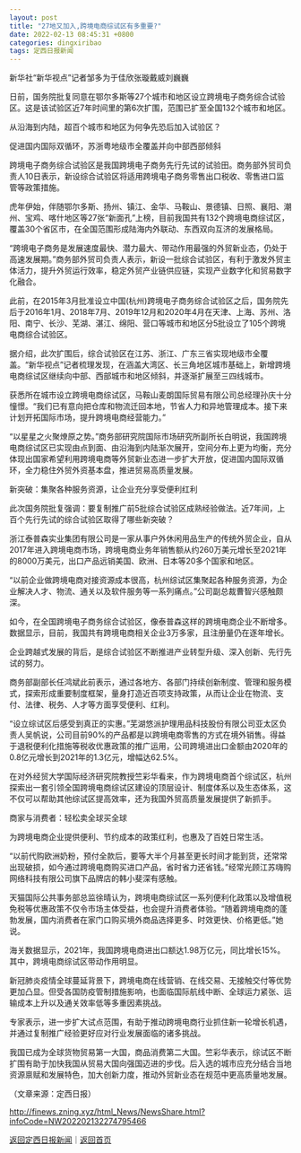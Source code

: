 ```yaml
---
layout: post
title: "27地又加入,跨境电商综试区有多重要?"
date: 2022-02-13 08:45:31 +0800
categories: dingxiribao
tags: 定西日报新闻
---
```

<p>新华社“新华视点”记者邹多为于佳欣张璇戴威刘巍巍</p>
 <p>日前，国务院批复同意在鄂尔多斯等27个城市和地区设立跨境电子商务综合试验区。这是该试验区近7年时间里的第6次扩围，范围已扩至全国132个城市和地区。</p>
 <p>从沿海到内陆，超百个城市和地区为何争先恐后加入试验区？</p>
 <p>促进国内国际双循环，苏浙粤地级市全覆盖并向中部西部倾斜</p>
 <p>跨境电子商务综合试验区是我国跨境电子商务先行先试的试验田。商务部外贸司负责人10日表示，新设综合试验区将适用跨境电子商务零售出口税收、零售进口监管等政策措施。</p>
 <p>虎年伊始，伴随鄂尔多斯、扬州、镇江、金华、马鞍山、景德镇、日照、襄阳、潮州、宝鸡、喀什地区等27张“新面孔”上榜，目前我国共有132个跨境电商综试区，覆盖30个省区市，在全国范围形成陆海内外联动、东西双向互济的发展格局。</p>
 <p>“跨境电子商务是发展速度最快、潜力最大、带动作用最强的外贸新业态，仍处于高速发展期。”商务部外贸司负责人表示，新设一批综合试验区，有利于激发外贸主体活力，提升外贸运行效率，稳定外贸产业链供应链，实现产业数字化和贸易数字化融合。</p>
 <p>此前，在2015年3月批准设立中国(杭州)跨境电子商务综合试验区之后，国务院先后于2016年1月、2018年7月、2019年12月和2020年4月在天津、上海、苏州、洛阳、南宁、长沙、芜湖、湛江、绵阳、营口等城市和地区分5批设立了105个跨境电商综合试验区。</p>
 <p>据介绍，此次扩围后，综合试验区在江苏、浙江、广东三省实现地级市全覆盖。“新华视点”记者梳理发现，在涵盖大湾区、长三角地区城市基础上，新增跨境电商综试区继续向中部、西部城市和地区倾斜，并逐渐扩展至三四线城市。</p>
 <p>获悉所在城市设立跨境电商综试区，马鞍山麦朗国际贸易有限公司总经理孙庆十分憧憬。“我们已有意向把仓库和物流迁回本地，节省人力和异地管理成本。接下来计划开拓国际市场，提升跨境电商经营能力。”</p>
 <p>“以星星之火聚燎原之势。”商务部研究院国际市场研究所副所长白明说，我国跨境电商综试区已实现由点到面、由沿海到内陆渐次展开，空间分布上更为均衡，充分体现出国家希望利用跨境电商等外贸新业态进一步扩大开放，促进国内国际双循环，全力稳住外贸外资基本盘，推进贸易高质量发展。</p>
 <p>新突破：集聚各种服务资源，让企业充分享受便利红利</p>
 <p>此次国务院批复强调：要复制推广前5批综合试验区成熟经验做法。近7年间，上百个先行先试的综合试验区取得了哪些新突破？</p>
 <p>浙江泰普森实业集团有限公司是一家从事户外休闲用品生产的传统外贸企业，自从2017年进入跨境电商市场，跨境电商业务年销售额从约260万美元增长至2021年的8000万美元，出口产品远销美国、欧洲、日本等20多个国家和地区。</p>
 <p>“以前企业做跨境电商对接资源成本很高，杭州综试区集聚起各种服务资源，为企业解决人才、物流、通关以及软件服务等一系列痛点。”公司副总裁曹智兴感触颇深。</p>
 <p>如今，在全国跨境电子商务综合试验区，像泰普森这样的跨境电商企业不断增多。数据显示，目前，我国共有跨境电商相关企业3万多家，且注册量仍在逐年增长。</p>
 <p>企业跨越式发展的背后，是综合试验区不断推进产业转型升级、深入创新、先行先试的努力。</p>
 <p>商务部副部长任鸿斌此前表示，通过各地方、各部门持续创新制度、管理和服务模式，探索形成重要制度框架，量身打造近百项支持政策，从而让企业在物流、支付、法律、税务、人才等方面享受便利、红利。</p>
 <p>“设立综试区后感受到真正的实惠。”芜湖悠派护理用品科技股份有限公司亚太区负责人吴帆说，公司目前90%的产品都是以跨境电商零售的方式在境外销售。得益于退税便利化措施等税收优惠政策的推广运用，公司跨境进出口金额由2020年的0.8亿元增长到2021年的1.3亿元，增幅达62.5%。</p>
 <p>在对外经贸大学国际经济研究院教授竺彩华看来，作为跨境电商首个综试区，杭州探索出一套引领全国跨境电商综试区建设的顶层设计、制度体系以及生态体系，这不仅可以帮助其他综试区提高效率，还为我国外贸高质量发展提供了新抓手。</p>
 <p>商家与消费者：轻松卖全球买全球</p>
 <p>为跨境电商企业提供便利、节约成本的政策红利，也惠及了百姓日常生活。</p>
 <p>“以前代购欧洲奶粉，预付全款后，要等大半个月甚至更长时间才能到货，还常常出现破损，如今通过跨境电商购买进口产品，省时省力还省钱。”经常光顾江苏嗨购网络科技有限公司旗下品牌店的韩小斐深有感触。</p>
 <p>天猫国际公共事务部总监徐晴认为，跨境电商综试区一系列便利化政策以及增值税免税等优惠政策不仅令市场主体受益，也会提升消费者体验。“随着跨境电商的蓬勃发展，国内消费者在家门口购买境外商品选择更多、时效更快、价格更低。”她说。</p>
 <p>海关数据显示，2021年，我国跨境电商进出口额达1.98万亿元，同比增长15%。其中，跨境电商综试区带动作用明显。</p>
 <p>新冠肺炎疫情全球蔓延背景下，跨境电商在线营销、在线交易、无接触交付等优势更加凸显。但受各国防疫管制措施影响，也面临国际航线中断、全球运力紧张、运输成本上升以及通关效率低等多重因素挑战。</p>
 <p>专家表示，进一步扩大试点范围，有助于推动跨境电商行业抓住新一轮增长机遇，并通过复制推广经验更好应对行业发展面临的诸多挑战。</p>
 <p>我国已成为全球货物贸易第一大国，商品消费第二大国。竺彩华表示，综试区不断扩围有助于加快我国从贸易大国向强国迈进的步伐。后入选的城市应充分结合当地资源禀赋和发展特色，加大创新力度，推动外贸新业态在规范中更高质量地发展。</p><p class="em_media">（文章来源：定西日报）</p>

<http://finews.zning.xyz/html_News/NewsShare.html?infoCode=NW202202132274795466>

[返回定西日报新闻](//finews.withounder.com/category/dingxiribao.html)｜[返回首页](//finews.withounder.com/)